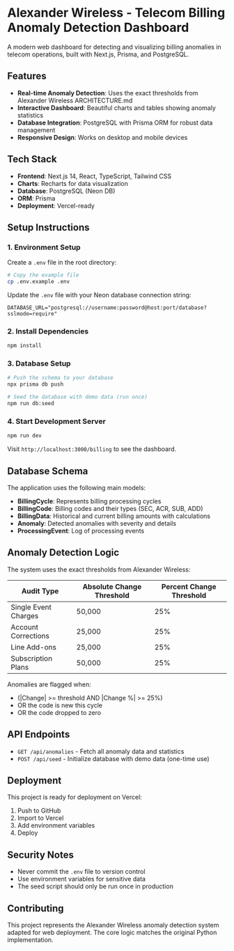 # Alexander Wireless - Telecom Billing Anomaly Detection Dashboard

A modern web dashboard for detecting and visualizing billing anomalies in telecom operations, built with Next.js, Prisma, and PostgreSQL.

## Features

- **Real-time Anomaly Detection**: Uses the exact thresholds from Alexander Wireless ARCHITECTURE.md
- **Interactive Dashboard**: Beautiful charts and tables showing anomaly statistics
- **Database Integration**: PostgreSQL with Prisma ORM for robust data management
- **Responsive Design**: Works on desktop and mobile devices

## Tech Stack

- **Frontend**: Next.js 14, React, TypeScript, Tailwind CSS
- **Charts**: Recharts for data visualization
- **Database**: PostgreSQL (Neon DB)
- **ORM**: Prisma
- **Deployment**: Vercel-ready

## Setup Instructions

### 1. Environment Setup

Create a `.env` file in the root directory:

```bash
# Copy the example file
cp .env.example .env
```

Update the `.env` file with your Neon database connection string:

```env
DATABASE_URL="postgresql://username:password@host:port/database?sslmode=require"
```

### 2. Install Dependencies

```bash
npm install
```

### 3. Database Setup

```bash
# Push the schema to your database
npx prisma db push

# Seed the database with demo data (run once)
npm run db:seed
```

### 4. Start Development Server

```bash
npm run dev
```

Visit `http://localhost:3000/billing` to see the dashboard.

## Database Schema

The application uses the following main models:

- **BillingCycle**: Represents billing processing cycles
- **BillingCode**: Billing codes and their types (SEC, ACR, SUB, ADD)
- **BillingData**: Historical and current billing amounts with calculations
- **Anomaly**: Detected anomalies with severity and details
- **ProcessingEvent**: Log of processing events

## Anomaly Detection Logic

The system uses the exact thresholds from Alexander Wireless:

| Audit Type | Absolute Change Threshold | Percent Change Threshold |
|------------|--------------------------|-------------------------|
| Single Event Charges | 50,000 | 25% |
| Account Corrections | 25,000 | 25% |
| Line Add-ons | 25,000 | 25% |
| Subscription Plans | 50,000 | 25% |

Anomalies are flagged when:
- (|Change| >= threshold AND |Change %| >= 25%)
- OR the code is new this cycle
- OR the code dropped to zero

## API Endpoints

- `GET /api/anomalies` - Fetch all anomaly data and statistics
- `POST /api/seed` - Initialize database with demo data (one-time use)

## Deployment

This project is ready for deployment on Vercel:

1. Push to GitHub
2. Import to Vercel
3. Add environment variables
4. Deploy

## Security Notes

- Never commit the `.env` file to version control
- Use environment variables for sensitive data
- The seed script should only be run once in production

## Contributing

This project represents the Alexander Wireless anomaly detection system adapted for web deployment. The core logic matches the original Python implementation.
